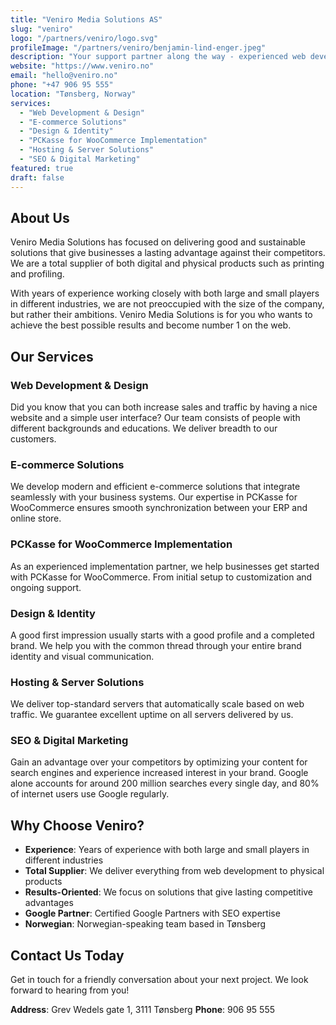 ```yaml
---
title: "Veniro Media Solutions AS"
slug: "veniro"
logo: "/partners/veniro/logo.svg"
profileImage: "/partners/veniro/benjamin-lind-enger.jpeg"
description: "Your support partner along the way - experienced web development and e-commerce agency helping businesses implement PCKasse for WooCommerce."
website: "https://www.veniro.no"
email: "hello@veniro.no"
phone: "+47 906 95 555"
location: "Tønsberg, Norway"
services:
  - "Web Development & Design"
  - "E-commerce Solutions"
  - "Design & Identity"
  - "PCKasse for WooCommerce Implementation"
  - "Hosting & Server Solutions"
  - "SEO & Digital Marketing"
featured: true
draft: false
---
```


## About Us

Veniro Media Solutions has focused on delivering good and sustainable solutions that give businesses a lasting advantage against their competitors. We are a total supplier of both digital and physical products such as printing and profiling.

With years of experience working closely with both large and small players in different industries, we are not preoccupied with the size of the company, but rather their ambitions. Veniro Media Solutions is for you who wants to achieve the best possible results and become number 1 on the web.

## Our Services

### Web Development & Design

Did you know that you can both increase sales and traffic by having a nice website and a simple user interface? Our team consists of people with different backgrounds and educations. We deliver breadth to our customers.

### E-commerce Solutions

We develop modern and efficient e-commerce solutions that integrate seamlessly with your business systems. Our expertise in PCKasse for WooCommerce ensures smooth synchronization between your ERP and online store.

### PCKasse for WooCommerce Implementation

As an experienced implementation partner, we help businesses get started with PCKasse for WooCommerce. From initial setup to customization and ongoing support.

### Design & Identity

A good first impression usually starts with a good profile and a completed brand. We help you with the common thread through your entire brand identity and visual communication.

### Hosting & Server Solutions

We deliver top-standard servers that automatically scale based on web traffic. We guarantee excellent uptime on all servers delivered by us.

### SEO & Digital Marketing

Gain an advantage over your competitors by optimizing your content for search engines and experience increased interest in your brand. Google alone accounts for around 200 million searches every single day, and 80% of internet users use Google regularly.

## Why Choose Veniro?

- **Experience**: Years of experience with both large and small players in different industries
- **Total Supplier**: We deliver everything from web development to physical products
- **Results-Oriented**: We focus on solutions that give lasting competitive advantages
- **Google Partner**: Certified Google Partners with SEO expertise
- **Norwegian**: Norwegian-speaking team based in Tønsberg

## Contact Us Today

Get in touch for a friendly conversation about your next project. We look forward to hearing from you!

**Address**: Grev Wedels gate 1, 3111 Tønsberg
**Phone**: 906 95 555
